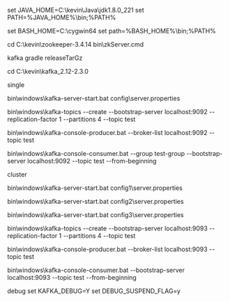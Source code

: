 set JAVA_HOME=C:\kevin\Java\jdk1.8.0_221
set PATH=%JAVA_HOME%\bin;%PATH%

set BASH_HOME=C:\cygwin64
set path=%BASH_HOME%\bin;%PATH%

cd C:\kevin\zookeeper-3.4.14
bin\zkServer.cmd


kafka
gradle releaseTarGz


cd C:\kevin\kafka_2.12-2.3.0

single

bin\windows\kafka-server-start.bat config\server.properties



bin\windows\kafka-topics --create --bootstrap-server localhost:9092 --replication-factor 1 --partitions 4 --topic test


bin\windows\kafka-console-producer.bat --broker-list localhost:9092 --topic test

bin\windows\kafka-console-consumer.bat --group test-group --bootstrap-server localhost:9092 --topic test --from-beginning


cluster

bin\windows\kafka-server-start.bat config1\server.properties

bin\windows\kafka-server-start.bat config2\server.properties

bin\windows\kafka-server-start.bat config3\server.properties

bin\windows\kafka-topics --create --bootstrap-server localhost:9093 --replication-factor 1 --partitions 4 --topic test

bin\windows\kafka-console-producer.bat --broker-list localhost:9093 --topic test

bin\windows\kafka-console-consumer.bat --bootstrap-server localhost:9093 --topic test --from-beginning



debug
set KAFKA_DEBUG=Y
set DEBUG_SUSPEND_FLAG=y


